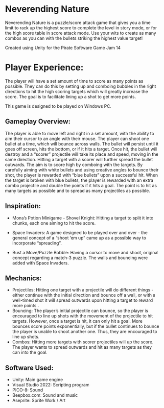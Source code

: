 # Neverending Nature
Neverending Nature is a puzzle/score attack game that gives you a time limit to rack up the highest score to complete the level in story mode, or for the high score table in score attack mode. Use your wits to create as many combos as you can with the bullets striking the highest value target!

Created using Unity for the Pirate Software Game Jam 14

# Player Experience:
The player will have a set amount of time to score as many points as possible. They can do this by setting up and comboing bubbles in the right directions to hit the high scoring targets which will greatly increase the score. The goal is to facilitate lining up a shot to get more points.

This game is designed to be played on Windows PC. 

## Gameplay Overview: 
The player is able to move left and right in a set amount, with the ability to aim their cursor to an angle with their mouse. The player can shoot one bullet at a time, which will bounce across walls. The bullet will persist until it goes off screen, hits the bottom, or if it hits a target. Once hit, the bullet will destroy and a “scorer” projectile will take its place and speed, moving in the same direction. Hitting a target with a scorer will further spread the bullet outwards. The aim is to score high by comboing with the targets. By carefully aiming with white bullets and using creative angles to bounce their shot, the player is rewarded with “blue bullets” upon a successful hit. When the target is broken with blue bullets, the player is rewarded with an extra combo projectile and double the points if it hits a goal. The point is to hit as many targets as possible and to spread as many projectiles as possible. 

## Inspiration:
- Mona’s Potion Minigame - Shovel Knight: Hitting a target to split it into chunks, each one aiming to hit the score. 

- Space Invaders: A game designed to be played over and over - the general concept of a “shoot ‘em up” came up as a possible way to incorporate “spreading”. 

- Bust a Move/Puzzle Bobble: Having a cursor to move and shoot, original concept regarding a match-3 puzzle. The walls and bouncing were added with Space Invaders. 

## Mechanics:
- Projectiles: Hitting one target with a projectile will do different things - either continue with the initial direction and bounce off a wall, or with a well-timed shot it will spread outwards upon hitting a target to reward more points .
- Bouncing: The player’s initial projectile can bounce, so the player is encouraged to line up shots with the movement of the projectile to hit targets. However, once a target is hit, it can only hit a goal. More bounces score points exponentially, but if the bullet continues to bounce the player is unable to shoot another one. Thus, they are encouraged to line up shots. 
- Combos: Hitting more targets with scorer projectiles will up the score. The player wants to spread outwards and hit as many targets as they can into the goal.

## Software Used:
- Unity: Main game engine
- Visual Studio 2022: Scripting program
- PICO-8: Sound
- Beepbox.com: Sound and music
- Aseprite: Sprite Work / Art






